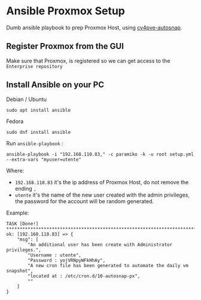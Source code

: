 # Ansible Proxmox Setup

Dumb ansible playbook to prep Proxmox Host, using [cv4pve-autosnap](https://github.com/Corsinvest/cv4pve-autosnap).

## Register Proxmox from the GUI

Make sure that Proxmox, is registered so we can get access to the `Enterprise repository`

## Install Ansible on your PC

Debian / Ubuntu

```
sudo apt install ansible
```

Fedora

```
sudo dnf install ansible
```

Run `ansible-playbook` :

```
ansible-playbook -i "192.168.110.83," -c paramiko -k -u root setup.yml --extra-vars "myuser=utente"
```
Where:
- `192.168.110.83` it's the ip address of Proxmox Host, do not remove the ending  `,`
- `utente` it's the name of the new user created with the admin privileges, the password for the account will be random generated.

Example:

```
TASK [Done!] *************************************************************************************************************************************************
ok: [192.168.110.83] => {
    "msg": [
        "An additional user has been create with Administrator privileges.",
        "Username : utente",
        "Password : yojVRNpyWFkHhAy",
        "A new cron file has been generated to automate the daily vm snapshot",
        "located at : /etc/cron.d/10-autosnap-px",
        ""
    ]
}
```
